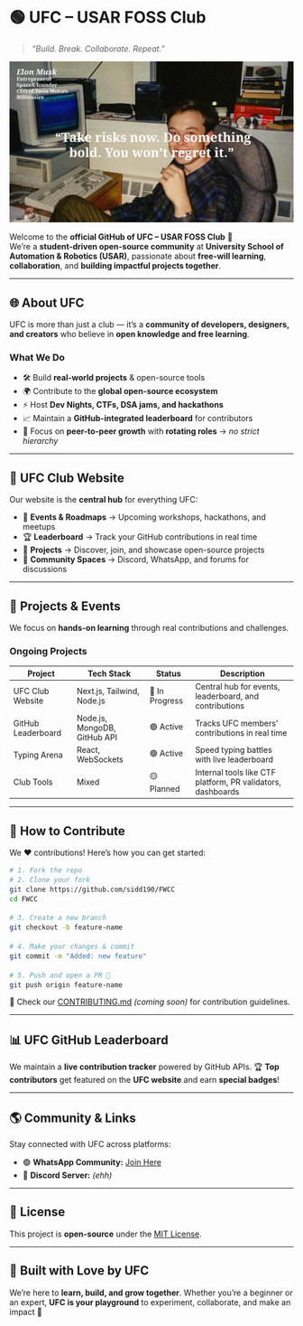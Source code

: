# 🟢 UFC – USAR FOSS Club
> *“Build. Break. Collaborate. Repeat.”*  

![UFC Banner](./yohoho.jpeg)

Welcome to the **official GitHub of UFC – USAR FOSS Club** 💚  
We’re a **student-driven open-source community** at **University School of Automation & Robotics (USAR)**, passionate about **free-will learning**, **collaboration**, and **building impactful projects together**.

---

## 🌐 About UFC  

UFC is more than just a club — it’s a **community of developers, designers, and creators** who believe in **open knowledge and free learning**.

### **What We Do**  
- 🛠️ Build **real-world projects** & open-source tools  
- 🌍 Contribute to the **global open-source ecosystem**  
- ⚡ Host **Dev Nights, CTFs, DSA jams, and hackathons**  
- 📈 Maintain a **GitHub-integrated leaderboard** for contributors  
- 🎯 Focus on **peer-to-peer growth** with **rotating roles** → *no strict hierarchy*

---

## 🚀 UFC Club Website  

Our website is the **central hub** for everything UFC:  
- 📌 **Events & Roadmaps** → Upcoming workshops, hackathons, and meetups  
- 🏆 **Leaderboard** → Track your GitHub contributions in real time  
- 🧩 **Projects** → Discover, join, and showcase open-source projects  
- 💬 **Community Spaces** → Discord, WhatsApp, and forums for discussions  

---

## 🧠 Projects & Events  

We focus on **hands-on learning** through real contributions and challenges.

### **Ongoing Projects**  
| Project             | Tech Stack            | Status        | Description |
|---------------------|-----------------------|---------------|-------------|
| UFC Club Website    | Next.js, Tailwind, Node.js | 🚧 In Progress | Central hub for events, leaderboard, and contributions |
| GitHub Leaderboard  | Node.js, MongoDB, GitHub API | 🟢 Active | Tracks UFC members’ contributions in real time |
| Typing Arena        | React, WebSockets    | 🟢 Active    | Speed typing battles with live leaderboard |
| Club Tools          | Mixed               | 🟡 Planned   | Internal tools like CTF platform, PR validators, dashboards |

---

## 🤝 How to Contribute  

We ❤️ contributions! Here’s how you can get started:  

```bash
# 1. Fork the repo
# 2. Clone your fork
git clone https://github.com/sidd190/FWCC
cd FWCC

# 3. Create a new branch
git checkout -b feature-name

# 4. Make your changes & commit
git commit -m "Added: new feature"

# 5. Push and open a PR 🎉
git push origin feature-name
````

🔹 Check our [CONTRIBUTING.md](./CONTRIBUTING.md) *(coming soon)* for contribution guidelines.

---

## 📊 UFC GitHub Leaderboard

We maintain a **live contribution tracker** powered by GitHub APIs.
🏆 **Top contributors** get featured on the **UFC website** and earn **special badges**!

---

## 🌎 Community & Links

Stay connected with UFC across platforms:

* 🟢 **WhatsApp Community:** [Join Here](https://chat.whatsapp.com/LecJGvvE67JAwPCa3scYqP)
* 💬 **Discord Server:** *(ehh)*

---

## 📜 License

This project is **open-source** under the [MIT License](./LICENSE).

---

## 💚 Built with Love by UFC

We’re here to **learn, build, and grow together**.
Whether you’re a beginner or an expert, **UFC is your playground** to experiment, collaborate, and make an impact 🚀

